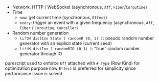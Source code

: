 - Network: HTTP / WebSocket (asynchronous, `Aff`, `Fiber`/`Coroutine`)
- Time
  - `now`: get current time (synchronous, `Effect`)
  - `every`: trigger an event with a given frequency (asynchronous, `Aff`, `Fiber` / `Coroutine`, `Canceller`)
- Random number generation
  - `liftM distInv State ( randomR (0, 1) )`: pseudo random number generator with an explicit state (current seed)
  - `liftM distInv ( randomRIO (0,1) )`: "true" random number generator through IO
  
purescript used to enforce `Eff` attached with `# Type` (Row Kind) for optimization purpose
now `Effect` is preferred for simplicity since performance issue is solved
